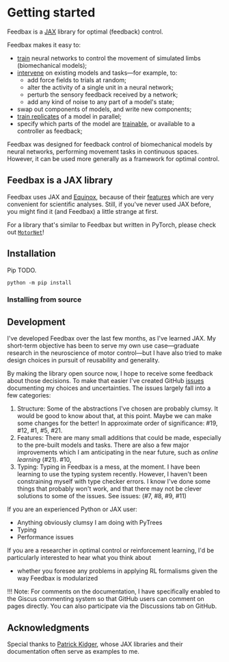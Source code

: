 # Getting started

Feedbax is a [JAX](https://jax.readthedocs.io/en/latest/beginner_guide.html#beginner-guide) library for optimal (feedback) control.

Feedbax makes it easy to:

- [train](/feedbax/examples/0_train_simple) neural networks to control the movement of simulated limbs (biomechanical models);
- [intervene](/feedbax/examples/3_intervening) on existing models and tasks—for example, to:
    - add force fields to trials at random;
    - alter the activity of a single unit in a neural network;
    - perturb the sensory feedback received by a network;
    - add any kind of noise to any part of a model's state;
- swap out components of models, and write new components;
- [train replicates](/feedbax/examples/4_vmap) of a model in parallel;
- specify which parts of the model are [trainable](/feedbax/examples/1_train/#selecting-part-of-the-model-to-train), or available to a controller as feedback;
<!-- - track the progress of a training run in Tensorboard. -->

Feedbax was designed for feedback control of biomechanical models by neural networks, performing movement tasks in continuous spaces. However, it can be used more generally as a framework for optimal control.

## Feedbax is a JAX library

Feedbax uses JAX and [Equinox](https://docs.kidger.site/equinox/), because of their [features](/feedbax/examples/pytrees/) which are very convenient for scientific analyses. Still, if you've never used JAX before, you might find it (and Feedbax) a little strange at first.
<!--
One disadvantage of JAX is a lack of GPU support on Windows, though it is possible to use the GPU through the Windows Subsystem for Linux (WSL). -->

For a library that's similar to Feedbax but written in PyTorch, please check out [`MotorNet`](https://github.com/OlivierCodol/MotorNet)!

## Installation

Pip TODO.

`python -m pip install`

### Installing from source

## Development

I've developed Feedbax over the last few months, as I've learned JAX. My short-term objective has been to serve my own use case—graduate research in the neuroscience of motor control—but I have also tried to make design choices in pursuit of reusability and generality.

By making the library open source now, I hope to receive some feedback about those decisions. To make that easier I've created GitHub [issues](https://github.com/mlprt/feedbax/issues) documenting my choices and uncertainties. The issues largely fall into a few categories:

1. Structure: Some of the abstractions I've chosen are probably clumsy. It would be good to know about that, at this point. Maybe we can make some changes for the better! In approximate order of significance: #19, #12, #1, #5, #21.
2. Features: There are many small additions that could be made, especially to the pre-built models and tasks. There are also a few major improvements which I am anticipating in the near future, such as *online learning* (#21). #10,
3. Typing: Typing in Feedbax is a mess, at the moment. I have been learning to use the typing system recently. However, I haven't been constraining myself with type checker errors. I know I've done some things that probably won't work, and that there may not be clever solutions to some of the issues. See issues: (#7, #8, #9, #11)

If you are an experienced Python or JAX user:

- Anything obviously clumsy I am doing with PyTrees
- Typing
- Performance issues

If you are a researcher in optimal control or reinforcement learning, I'd be particularly interested to hear what you think about

- whether you foresee any problems in applying RL formalisms given the way Feedbax is modularized

!!! Note:
    For comments on the documentation, I have specifically enabled to the Giscus commenting system so that GitHub users can comment on pages directly. You can also participate via the Discussions tab on GitHub.

## Acknowledgments

Special thanks to [Patrick Kidger](https://github.com/patrick-kidger), whose JAX libraries and their documentation often serve as examples to me.

